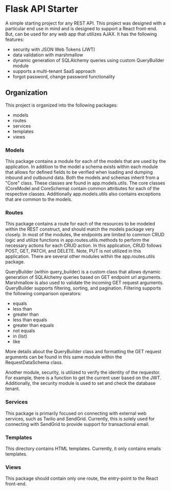# Flask API Starter
A simple starting project for any REST API. This project was designed with a particular end use in mind and is designed to support a React front-end. But, can be used for any web app that utilizes AJAX. It has the following features:
- security with JSON Web Tokens (JWT)
- data validation with marshmallow
- dynamic generation of SQLAlchemy queries using custom QueryBuilder module
- supports a multi-tenant SaaS approach
- forgot password, change password functionality

## Organization
This project is organized into the following packages:
- models
- routes
- services
- templates
- views

### Models
This package contains a module for each of the models that are used by the application. In addition to the model a schema exists within each module that allows for defined fields to be verified when loading and dumping inbound and outbound data. Both the models and schemas inherit from a "Core" class. These classes are found in app.models.utils. The core classes (CoreModel and CoreSchema) contain common attributes for each of the respective classes. Additionally app.models.utils also contains exceptions that are common to the models.

### Routes
This package contains a route for each of the resources to be modeled within the REST construct, and should match the models package very closely. In most of the modules, the endpoints are limited to common CRUD logic and utilize functions in app.routes.utils.methods to perform the necessary actions for each CRUD action. In this application, CRUD follows POST, GET, PATCH, and DELETE. Note, PUT is not utilized in this application. There are several other modules within the app.routes.utils package.

QueryBuilder (within query_builder) is a custom class that allows dynamic generation of SQLAlchemy queries based on GET endpoint url arguments. Marshmallow is also used to validate the incoming GET request arguments. QueryBuilder supports filtering, sorting, and pagination. Filtering supports the following comparison operators:
- equals
- less than
- greater than
- less than equals
- greater than equals
- not equals
- in (list)
- like

More details about the QueryBuilder class and formatting the GET request arguments can be found in this same module within the RequestDataSchema class.

Another module, security, is utilized to verify the identity of the requestor. For example, there is a function to get the current user based on the JWT. Additionally, the security module is used to set and check the database tenant.

### Services
This package is primarily focused on connecting with external web services, such as Twilio and SendGrid. Currently, this is solely used for connecting with SendGrid to provide support for transactional email.

### Templates
This directory contains HTML templates. Currently, it only contains emails templates.

### Views
This package should contain only one route, the entry-point to the React front-end.